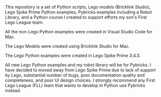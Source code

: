 This repository is a set of Python scripts, Lego models (Bricklink Studio), Lego Spike Prime Python examples, Pybricks examples including a Robot Library, and a Python course I created to support efforts my son's First Lego League team.

All the non-Lego Python examples were created in Visual Studio Code for Mac.

The Lego Models were created using Bricklink Studio for Mac.

The Lego Python examples were created in Lego Spike Prime 3.4.3. 

All new Lego Python examples and my robot library will be for Pybricks. I have decided to moved away from Lego Spike Prime due to lack of support by Lego, substantial number of bugs, poor documentation quality and completeness, and poor UI design choices. I strongly recommend any First Lego League (FLL) team that wants to develop in Python use Pybricks instead.


